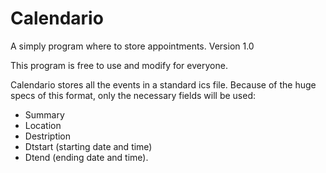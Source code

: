 # Calendario
A simply program where to store appointments.
Version 1.0

This program is free to use and modify for everyone.

Calendario stores all the events in a standard ics file.
Because of the huge specs of this format, only the necessary fields will be used:
- Summary
- Location
- Destription
- Dtstart (starting date and time)
- Dtend (ending date and time).

